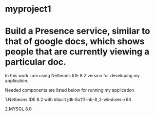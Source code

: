 # myproject1
# Build a Presence service, similar to that of google docs, which shows people that are currently viewing a particular doc. 
 
 In this work i am using Netbeans IDE 8.2 version for  developing my application.

Needed components are listed below for running my application

1.Netbeans IDE 8.2 with inbuilt jdk-8u111-nb-8_2-windows-x64

2.MYSQL 8.0
